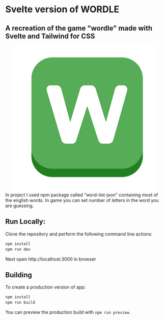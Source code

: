 # Svelte version of WORDLE

## A recreation of the game "wordle" made with Svelte and Tailwind for CSS

<div style="display:flex;justify-content: center;">
  <img src="./src/assets/logo.png" />
</div>
In project I used npm package called "word-list-json" containing most of the english words. In game you can set number of letters in the word you are guessing.

## Run Locally:

Clone the repository and perform the following command line actions:

```bash
npm install
npm run dev
```
Next open http://localhost:3000 in browser

## Building

To create a production version of app:

```bash
npm install
npm run build
```

You can preview the production build with `npm run preview`.

<br>
